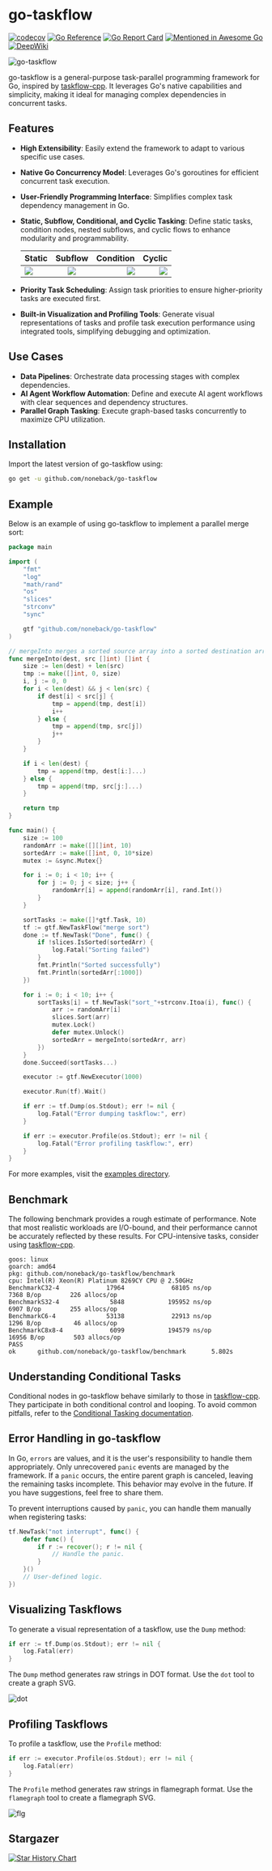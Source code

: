 # go-taskflow

[![codecov](https://codecov.io/github/noneback/go-taskflow/graph/badge.svg?token=CITXYA10C6)](https://codecov.io/github/noneback/go-taskflow)
[![Go Reference](https://pkg.go.dev/badge/github.com/noneback/go-taskflow.svg)](https://pkg.go.dev/github.com/noneback/go-taskflow)
[![Go Report Card](https://goreportcard.com/badge/github.com/noneback/go-taskflow)](https://goreportcard.com/report/github.com/noneback/go-taskflow)
[![Mentioned in Awesome Go](https://awesome.re/mentioned-badge.svg)](https://github.com/avelino/awesome-go)
[![DeepWiki][deepwiki-image]][deepwiki-url]

[deepwiki-url]: https://deepwiki.com/noneback/go-taskflow
[deepwiki-image]: https://img.shields.io/badge/Chat%20with-DeepWiki%20🤖-20B2AA

![go-taskflow](https://socialify.git.ci/noneback/go-taskflow/image?description=1&language=1&name=1&pattern=Solid&theme=Auto)

go-taskflow is a general-purpose task-parallel programming framework for Go, inspired by [taskflow-cpp](https://github.com/taskflow/taskflow). It leverages Go's native capabilities and simplicity, making it ideal for managing complex dependencies in concurrent tasks.

## Features

- **High Extensibility**: Easily extend the framework to adapt to various specific use cases.
- **Native Go Concurrency Model**: Leverages Go's goroutines for efficient concurrent task execution.
- **User-Friendly Programming Interface**: Simplifies complex task dependency management in Go.
- **Static, Subflow, Conditional, and Cyclic Tasking**: Define static tasks, condition nodes, nested subflows, and cyclic flows to enhance modularity and programmability.

    | Static | Subflow | Condition | Cyclic |
    |:-----------|:------------:|------------:|------------:|
    | ![](image/simple.svg)     |   ![](image/subflow.svg)   |      ![](image/condition.svg) |      ![](image/loop.svg) |

- **Priority Task Scheduling**: Assign task priorities to ensure higher-priority tasks are executed first.
- **Built-in Visualization and Profiling Tools**: Generate visual representations of tasks and profile task execution performance using integrated tools, simplifying debugging and optimization.

## Use Cases

- **Data Pipelines**: Orchestrate data processing stages with complex dependencies.
- **AI Agent Workflow Automation**: Define and execute AI agent workflows with clear sequences and dependency structures.
- **Parallel Graph Tasking**: Execute graph-based tasks concurrently to maximize CPU utilization.

## Installation

Import the latest version of go-taskflow using:

```bash
go get -u github.com/noneback/go-taskflow
```

## Example

Below is an example of using go-taskflow to implement a parallel merge sort:

```go
package main

import (
    "fmt"
    "log"
    "math/rand"
    "os"
    "slices"
    "strconv"
    "sync"

    gtf "github.com/noneback/go-taskflow"
)

// mergeInto merges a sorted source array into a sorted destination array.
func mergeInto(dest, src []int) []int {
    size := len(dest) + len(src)
    tmp := make([]int, 0, size)
    i, j := 0, 0
    for i < len(dest) && j < len(src) {
        if dest[i] < src[j] {
            tmp = append(tmp, dest[i])
            i++
        } else {
            tmp = append(tmp, src[j])
            j++
        }
    }

    if i < len(dest) {
        tmp = append(tmp, dest[i:]...)
    } else {
        tmp = append(tmp, src[j:]...)
    }

    return tmp
}

func main() {
    size := 100
    randomArr := make([][]int, 10)
    sortedArr := make([]int, 0, 10*size)
    mutex := &sync.Mutex{}

    for i := 0; i < 10; i++ {
        for j := 0; j < size; j++ {
            randomArr[i] = append(randomArr[i], rand.Int())
        }
    }

    sortTasks := make([]*gtf.Task, 10)
    tf := gtf.NewTaskFlow("merge sort")
    done := tf.NewTask("Done", func() {
        if !slices.IsSorted(sortedArr) {
            log.Fatal("Sorting failed")
        }
        fmt.Println("Sorted successfully")
        fmt.Println(sortedArr[:1000])
    })

    for i := 0; i < 10; i++ {
        sortTasks[i] = tf.NewTask("sort_"+strconv.Itoa(i), func() {
            arr := randomArr[i]
            slices.Sort(arr)
            mutex.Lock()
            defer mutex.Unlock()
            sortedArr = mergeInto(sortedArr, arr)
        })
    }
    done.Succeed(sortTasks...)

    executor := gtf.NewExecutor(1000)

    executor.Run(tf).Wait()

    if err := tf.Dump(os.Stdout); err != nil {
        log.Fatal("Error dumping taskflow:", err)
    }

    if err := executor.Profile(os.Stdout); err != nil {
        log.Fatal("Error profiling taskflow:", err)
    }
}
```

For more examples, visit the [examples directory](https://github.com/noneback/go-taskflow/tree/main/examples).

## Benchmark

The following benchmark provides a rough estimate of performance. Note that most realistic workloads are I/O-bound, and their performance cannot be accurately reflected by these results. For CPU-intensive tasks, consider using [taskflow-cpp](https://github.com/taskflow/taskflow).

```plaintext
goos: linux
goarch: amd64
pkg: github.com/noneback/go-taskflow/benchmark
cpu: Intel(R) Xeon(R) Platinum 8269CY CPU @ 2.50GHz
BenchmarkC32-4             17964             68105 ns/op            7368 B/op        226 allocs/op
BenchmarkS32-4              5848            195952 ns/op            6907 B/op        255 allocs/op
BenchmarkC6-4              53138             22913 ns/op            1296 B/op         46 allocs/op
BenchmarkC8x8-4             6099            194579 ns/op           16956 B/op        503 allocs/op
PASS
ok      github.com/noneback/go-taskflow/benchmark       5.802s
```

## Understanding Conditional Tasks

Conditional nodes in go-taskflow behave similarly to those in [taskflow-cpp](https://github.com/taskflow/taskflow). They participate in both conditional control and looping. To avoid common pitfalls, refer to the [Conditional Tasking documentation](https://taskflow.github.io/taskflow/ConditionalTasking.html).

## Error Handling in go-taskflow

In Go, `errors` are values, and it is the user's responsibility to handle them appropriately. Only unrecovered `panic` events are managed by the framework. If a `panic` occurs, the entire parent graph is canceled, leaving the remaining tasks incomplete. This behavior may evolve in the future. If you have suggestions, feel free to share them.

To prevent interruptions caused by `panic`, you can handle them manually when registering tasks:

```go
tf.NewTask("not interrupt", func() {
    defer func() {
        if r := recover(); r != nil {
            // Handle the panic.
        }
    }()
    // User-defined logic.
})
```

## Visualizing Taskflows

To generate a visual representation of a taskflow, use the `Dump` method:

```go
if err := tf.Dump(os.Stdout); err != nil {
    log.Fatal(err)
}
```

The `Dump` method generates raw strings in DOT format. Use the `dot` tool to create a graph SVG.

![dot](image/desc.svg)

## Profiling Taskflows

To profile a taskflow, use the `Profile` method:

```go
if err := executor.Profile(os.Stdout); err != nil {
    log.Fatal(err)
}
```

The `Profile` method generates raw strings in flamegraph format. Use the `flamegraph` tool to create a flamegraph SVG.

![flg](image/fl.svg)

## Stargazer

[![Star History Chart](https://api.star-history.com/svg?repos=noneback/go-taskflow&type=Date)](https://star-history.com/#noneback/go-taskflow&Date)

